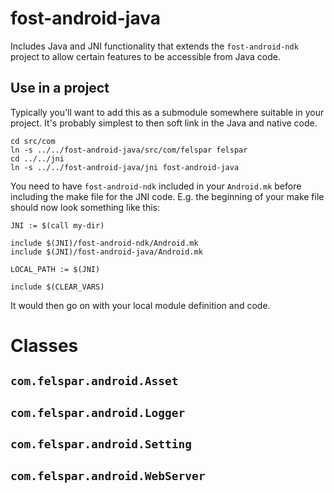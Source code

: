 # fost-android-java #

Includes Java and JNI functionality that extends the `fost-android-ndk` project to allow certain features to be accessible from Java code.

## Use in a project ##

Typically you'll want to add this as a submodule somewhere suitable in your project. It's probably simplest to then soft link in the Java and native code.

    cd src/com
    ln -s ../../fost-android-java/src/com/felspar felspar
    cd ../../jni
    ln -s ../../fost-android-java/jni fost-android-java

You need to have `fost-android-ndk` included in your `Android.mk` before including the make file for the JNI code. E.g. the beginning of your make file should now look something like this:

    JNI := $(call my-dir)

    include $(JNI)/fost-android-ndk/Android.mk
    include $(JNI)/fost-android-java/Android.mk

    LOCAL_PATH := $(JNI)

    include $(CLEAR_VARS)

It would then go on with your local module definition and code.


# Classes #

## `com.felspar.android.Asset` ##

## `com.felspar.android.Logger` ##

## `com.felspar.android.Setting` ##

## `com.felspar.android.WebServer` ##
